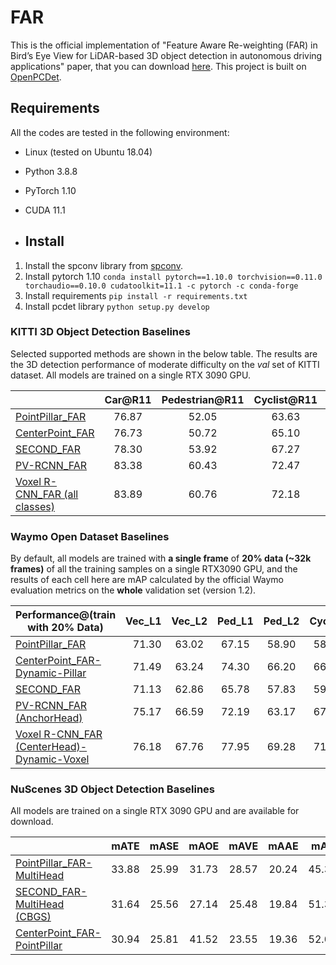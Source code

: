 # FAR
This is the official implementation of "Feature Aware Re-weighting (FAR) in Bird’s Eye View for LiDAR-based 3D object detection in autonomous driving applications" paper, that you can download [here](). 
This project is built on [OpenPCDet](https://github.com/open-mmlab/OpenPCDet).

## Requirements

All the codes are tested in the following environment:

- Linux (tested on Ubuntu 18.04)
- Python 3.8.8
- PyTorch 1.10
- CUDA 11.1

- ## Install
1. Install the spconv library from [spconv](https://github.com/traveller59/spconv).
2. Install pytorch 1.10 `conda install pytorch==1.10.0 torchvision==0.11.0 torchaudio==0.10.0 cudatoolkit=11.1 -c pytorch -c conda-forge`
3. Install requirements `pip install -r requirements.txt`
4. Install pcdet library `python setup.py develop`

### KITTI 3D Object Detection Baselines
Selected supported methods are shown in the below table. The results are the 3D detection performance of moderate difficulty on the *val* set of KITTI dataset. All models are trained on a single RTX 3090 GPU.


|                                             | Car@R11 | Pedestrian@R11 | Cyclist@R11  | weights |
|---------------------------------------------|:-------:|:-------:|:-------:|:---------:|
| [PointPillar_FAR](tools/cfgs/kitti_models/pointpillar_FAR.yaml) | 76.87 | 52.05 | 63.63 | [model](https://vc.ee.duth.gr:6960/index.php/s/0krLEwFNkHrN4Wz) | 
| [CenterPoint_FAR](tools/cfgs/kitti_models/centerpoint_dyn_pillar_1x_FAR.yaml) | 76.73 | 50.72 | 65.10 | [model](https://vc.ee.duth.gr:6960/index.php/s/j2r54j77MsTgyVu)| 
| [SECOND_FAR](tools/cfgs/kitti_models/second_FAR.yaml)       | 78.30 | 53.92 | 67.27 | [model](https://vc.ee.duth.gr:6960/index.php/s/g95yytjRRdSwAwG) |
| [PV-RCNN_FAR](tools/cfgs/kitti_models/pv_rcnn_FAR.yaml) |83.38 | 60.43 | 72.47 | [model](https://vc.ee.duth.gr:6960/index.php/s/g95yytjRRdSwAwG) |
| [Voxel R-CNN_FAR (all classes)](tools/cfgs/kitti_models/voxel_rcnn_all_classes_FAR.yaml) | 83.89 | 60.76 | 72.18 | [model](https://vc.ee.duth.gr:6960/index.php/s/JK3KAIC2Ze3SLG2) |


### Waymo Open Dataset Baselines

By default, all models are trained with **a single frame** of **20% data (~32k frames)** of all the training samples on a single RTX3090 GPU, and the results of each cell here are mAP calculated by the official Waymo evaluation metrics on the **whole** validation set (version 1.2).    

|    Performance@(train with 20\% Data)            | Vec_L1 | Vec_L2 | Ped_L1 | Ped_L2 | Cyc_L1 | Cyc_L2 |  
|---------------------------------------------|----------:|:-------:|:-------:|:-------:|:-------:|:-------:|
| [PointPillar_FAR](tools/cfgs/waymo_models/pointpillar_1x_FAR.yaml) | 71.30 |	63.02 | 67.15|58.90|58.26|56.06 |
| [CenterPoint_FAR-Dynamic-Pillar](tools/cfgs/waymo_models/centerpoint_dyn_pillar_1x_FAR.yaml)| 71.49|63.24|74.30|66.20|66.63|64.13| 
| [SECOND_FAR](tools/cfgs/waymo_models/centerpoint_dyn_pillar_1x_FAR.yaml) | 71.13|62.86|65.78|57.83|	59.18 |	56.99| 
| [PV-RCNN_FAR (AnchorHead)](tools/cfgs/waymo_models/pv_rcnn_FAR.yaml) | 75.17|66.59|72.19|63.17|67.27|64.76|
| [Voxel R-CNN_FAR (CenterHead)-Dynamic-Voxel](tools/cfgs/waymo_models/voxel_rcnn_with_centerhead_dyn_voxel_FAR.yaml) | 76.18|67.76|77.95|69.28|71.15|68.53|



### NuScenes 3D Object Detection Baselines
All models are trained on a single RTX 3090 GPU and are available for download.

|                                             | mATE | mASE | mAOE | mAVE | mAAE | mAP | NDS | download | 
|---------------------------------------------|----------:|:-------:|:-------:|:-------:|:---------:|:-------:|:-------:|:---------:|
| [PointPillar_FAR-MultiHead](tools/cfgs/nuscenes_models/cbgs_pp_multihead_FAR.yaml) | 33.88 | 25.99 | 31.73 | 28.57 | 20.24 | 45.38 | 58.65	 | [model](https://vc.ee.duth.gr:6960/index.php/s/bYjGx4uKny9S6E4) | 
| [SECOND_FAR-MultiHead (CBGS)](tools/cfgs/nuscenes_models/cbgs_second_multihead_FAR.yaml) | 31.64 |	25.56 |	27.14 | 25.48 | 19.84 | 51.31 | 62.69 | [model](https://vc.ee.duth.gr:6960/index.php/s/6vc1t6m3xsqnskz) |
| [CenterPoint_FAR-PointPillar](tools/cfgs/nuscenes_models/cbgs_dyn_pp_centerpoint_FAR.yaml) | 30.94 |	25.81 |	41.52 | 23.55 | 19.36 | 52.05 | 61.91 | [model](https://vc.ee.duth.gr:6960/index.php/s/PL5PuwSyFYBjspk) |




